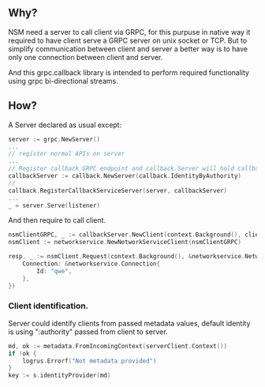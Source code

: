 ## Why?

NSM need a server to call client via GRPC, for this purpuse in native way it required to 
have client serve a GRPC server on unix socket or TCP. 
But to simplify communication between client and server a better way is to have 
only one connection between client and server.

And this grpc.callback library is intended to perform required functionality using 
grpc bi-directional streams.

## How?

A Server declared as usual except:

```go
server := grpc.NewServer()
...
// register normal APIs on server
...
// Register callback GRPC endpoint and callback.Server will hold callback clients to be callable.
callbackServer := callback.NewServer(callback.IdentityByAuthority)
//
callback.RegisterCallbackServiceServer(server, callbackServer)
...
_ = server.Serve(listener)
```

And then require to call client.
```go
nsmClientGRPC, _ := callbackServer.NewClient(context.Background(), clientID)
nsmClient := networkservice.NewNetworkServiceClient(nsmClientGRPC)

resp, _ := nsmClient.Request(context.Background(), &networkservice.NetworkServiceRequest{
    Connection: &networkservice.Connection{
        Id: "qwe",
    },
})
```

### Client identification.

Server could identify clients from passed metadata values, default identity is 
using ":authority" passed from client to server.

```go
md, ok := metadata.FromIncomingContext(serverClient.Context())
if !ok {
    logrus.Errorf("Not metadata provided")
}
key := s.identityProvider(md)
```